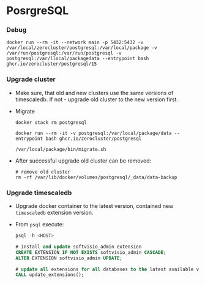 # PosrgreSQL

### Debug

```shell
docker run --rm -it --network main -p 5432:5432 -v /var/local/zerocluster/postgresql:/var/local/package -v /var/run/postgresql:/var/run/postgresql -v postgresql:/var/llocal/packagedata --entrypoint bash ghcr.io/zerocluster/postgresql/15
```

### Upgrade cluster

-   Make sure, that old and new clusters use the same versions of timescaledb. If not - upgrade old cluster to the new version first.

-   Migrate

    ```shell
    docker stack rm postgresql

    docker run --rm -it -v postgresql:/var/local/package/data --entrypoint bash ghcr.io/zerocluster/postgresql

    /var/local/package/bin/migrate.sh
    ```

-   After successful upgrade old cluster can be removed:

    ```shell
    # remove old cluster
    rm -rf /var/lib/docker/volumes/postgresql/_data/data-backup
    ```

### Upgrade timescaledb

-   Upgrade docker container to the latest version, contained new `timescaledb` extension version.

-   From `psql` execute:

    ```sql
    psql -h <HOST>

    # install and update softvisio_admin extension
    CREATE EXTENSION IF NOT EXISTS softvisio_admin CASCADE;
    ALTER EXTENSION softvisio_admin UPDATE;

    # update all extensions for all databases to the latest available versions
    CALL update_extensions();
    ```
